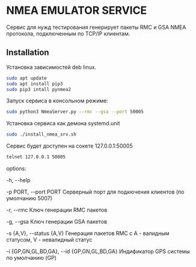 # NMEA EMULATOR SERVICE

Сервис для нужд тестирования генерирует пакеты RMC и GSA NMEA протокола, подключенным по TCP/IP клиентам.

## Installation

Установка зависимостей deb linux.

```sh
sudo apt update
sudo apt install pip3
sudo pip3 intall pynmea2
```

Запуск сервиса в консольном режиме:

```sh
sudo python3 NmeaServer.py --rmc --gsa --port 50005
```

Установка сервиса как демона systemd.unit

```sh
sudo ./install_nmea_srv.sh
```

Сервис будет доступен на сокете 127.0.0.1:50005

```sh
telnet 127.0.0.1 50005
```

options:  

  -h, --help  

  -p PORT, --port PORT                           Серверный порт для подкючения клиентов (по умолчанию 5007)  

  -r, --rmc                                      Ключ генерации RMC пакетов  

  -g, --gsa                                      Ключ генерации GSA пакетов  

  -s {A,V}, --status {A,V}                       Генерация пакетов RMC c A - валидным статусом, V - невалидный статус  

  -i {GP,GN,GL,BD,GA}, --id {GP,GN,GL,BD,GA}     Индификатор GPS системы по умолчанию (GP)  
